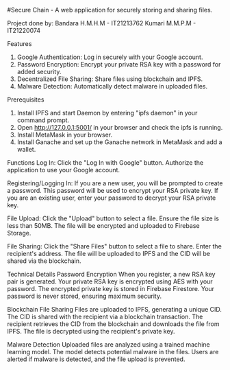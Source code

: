 #Secure Chain - A web application for securely storing and sharing files.

Project done by:
  Bandara H.M.H.M - IT21213762
  Kumari M.M.P.M - IT21220074

Features
  1. Google Authentication: Log in securely with your Google account.
  2. Password Encryption: Encrypt your private RSA key with a password for added security.
  3. Decentralized File Sharing: Share files using blockchain and IPFS.
  4. Malware Detection: Automatically detect malware in uploaded files.

Prerequisites
  1. Install IPFS and start Daemon by entering "ipfs daemon" in your command prompt.
  2. Open http://127.0.0.1:5001/ in your browser and check the ipfs is running.
  3. Install MetaMask in your browser.
  4. Install Ganache and set up the Ganache network in MetaMask and add a wallet.

Functions
  Log In:
    Click the "Log In with Google" button.
    Authorize the application to use your Google account.

  Registering/Logging In:
    If you are a new user, you will be prompted to create a password.
    This password will be used to encrypt your RSA private key.
    If you are an existing user, enter your password to decrypt your RSA private key.

  File Upload:
    Click the "Upload" button to select a file.
    Ensure the file size is less than 50MB.
    The file will be encrypted and uploaded to Firebase Storage.

  File Sharing:
    Click the "Share Files" button to select a file to share.
    Enter the recipient's address.
    The file will be uploaded to IPFS and the CID will be shared via the blockchain.

Technical Details
  Password Encryption
    When you register, a new RSA key pair is generated.
    Your private RSA key is encrypted using AES with your password.
    The encrypted private key is stored in Firebase Firestore.
    Your password is never stored, ensuring maximum security.
  
  Blockchain File Sharing
    Files are uploaded to IPFS, generating a unique CID.
    The CID is shared with the recipient via a blockchain transaction.
    The recipient retrieves the CID from the blockchain and downloads the file from IPFS.
    The file is decrypted using the recipient's private key.
  
  Malware Detection
    Uploaded files are analyzed using a trained machine learning model.
    The model detects potential malware in the files.
    Users are alerted if malware is detected, and the file upload is prevented.
